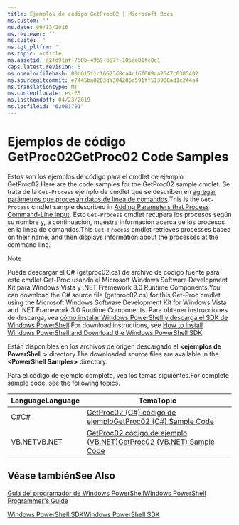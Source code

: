 ```yaml
---
title: Ejemplos de código GetProc02 | Microsoft Docs
ms.custom: ''
ms.date: 09/13/2016
ms.reviewer: ''
ms.suite: ''
ms.tgt_pltfrm: ''
ms.topic: article
ms.assetid: a2fd91af-758b-49b9-b57f-106ee01fc8c1
caps.latest.revision: 5
ms.openlocfilehash: 00b015f1c16623d8ca4cf6f609aa2547c0385402
ms.sourcegitcommit: e7445ba8203da304286c591ff513900ad1c244a4
ms.translationtype: MT
ms.contentlocale: es-ES
ms.lasthandoff: 04/23/2019
ms.locfileid: "62081791"
---
```

# <a name="getproc02-code-samples"></a><span data-ttu-id="051ec-102">Ejemplos de código GetProc02</span><span class="sxs-lookup"><span data-stu-id="051ec-102">GetProc02 Code Samples</span></span>

<span data-ttu-id="051ec-103">Estos son los ejemplos de código para el cmdlet de ejemplo GetProc02.</span><span class="sxs-lookup"><span data-stu-id="051ec-103">Here are the code samples for the GetProc02 sample cmdlet.</span></span> <span data-ttu-id="051ec-104">Se trata de la `Get-Process` ejemplo de cmdlet que se describen en [agregar parámetros que procesan datos de línea de comandos](../cmdlet/adding-parameters-that-process-command-line-input.md).</span><span class="sxs-lookup"><span data-stu-id="051ec-104">This is the `Get-Process` cmdlet sample described in [Adding Parameters that Process Command-Line Input](../cmdlet/adding-parameters-that-process-command-line-input.md).</span></span> <span data-ttu-id="051ec-105">Esto `Get-Process` cmdlet recupera los procesos según su nombre y, a continuación, muestra información acerca de los procesos en la línea de comandos.</span><span class="sxs-lookup"><span data-stu-id="051ec-105">This `Get-Process` cmdlet retrieves processes based on their name, and then displays information about the processes at the command line.</span></span>

> [!NOTE]
> <span data-ttu-id="051ec-106">Puede descargar el C# (getproc02.cs) de archivo de código fuente para este cmdlet Get-Proc usando el Microsoft Windows Software Development Kit para Windows Vista y .NET Framework 3.0 Runtime Components.</span><span class="sxs-lookup"><span data-stu-id="051ec-106">You can download the C# source file (getproc02.cs) for this Get-Proc cmdlet using the Microsoft Windows Software Development Kit for Windows Vista and .NET Framework 3.0 Runtime Components.</span></span> <span data-ttu-id="051ec-107">Para obtener instrucciones de descarga, vea [cómo instalar Windows PowerShell y descarga el SDK de Windows PowerShell](/powershell/developer/installing-the-windows-powershell-sdk).</span><span class="sxs-lookup"><span data-stu-id="051ec-107">For download instructions, see [How to Install Windows PowerShell and Download the Windows PowerShell SDK](/powershell/developer/installing-the-windows-powershell-sdk).</span></span>
>
> <span data-ttu-id="051ec-108">Están disponibles en los archivos de origen descargado el  **\<ejemplos de PowerShell >** directory.</span><span class="sxs-lookup"><span data-stu-id="051ec-108">The downloaded source files are available in the **\<PowerShell Samples>** directory.</span></span>

<span data-ttu-id="051ec-109">Para el código de ejemplo completo, vea los temas siguientes.</span><span class="sxs-lookup"><span data-stu-id="051ec-109">For complete sample code, see the following topics.</span></span>

|<span data-ttu-id="051ec-110">Language</span><span class="sxs-lookup"><span data-stu-id="051ec-110">Language</span></span>|<span data-ttu-id="051ec-111">Tema</span><span class="sxs-lookup"><span data-stu-id="051ec-111">Topic</span></span>|
|--------------|-----------|
|<span data-ttu-id="051ec-112">C#</span><span class="sxs-lookup"><span data-stu-id="051ec-112">C#</span></span>|[<span data-ttu-id="051ec-113">GetProc02 (C#) código de ejemplo</span><span class="sxs-lookup"><span data-stu-id="051ec-113">GetProc02 (C#) Sample Code</span></span>](./getproc02-csharp-sample-code.md)|
|<span data-ttu-id="051ec-114">VB.NET</span><span class="sxs-lookup"><span data-stu-id="051ec-114">VB.NET</span></span>|[<span data-ttu-id="051ec-115">GetProc02 código de ejemplo (VB.NET)</span><span class="sxs-lookup"><span data-stu-id="051ec-115">GetProc02 (VB.NET) Sample Code</span></span>](./getproc02-vb-net-sample-code.md)|

## <a name="see-also"></a><span data-ttu-id="051ec-116">Véase también</span><span class="sxs-lookup"><span data-stu-id="051ec-116">See Also</span></span>

[<span data-ttu-id="051ec-117">Guía del programador de Windows PowerShell</span><span class="sxs-lookup"><span data-stu-id="051ec-117">Windows PowerShell Programmer's Guide</span></span>](./windows-powershell-programmer-s-guide.md)

[<span data-ttu-id="051ec-118">Windows PowerShell SDK</span><span class="sxs-lookup"><span data-stu-id="051ec-118">Windows PowerShell SDK</span></span>](../windows-powershell-reference.md)